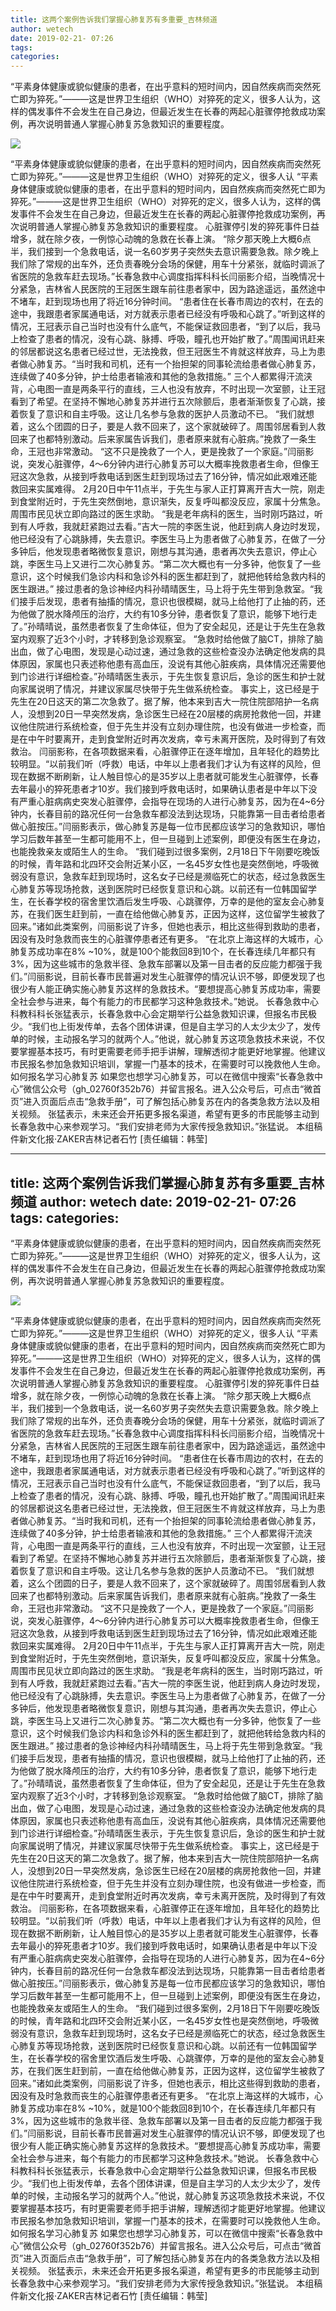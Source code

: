 ```yaml
---
title: 这两个案例告诉我们掌握心肺复苏有多重要_吉林频道
author: wetech
date: 2019-02-21- 07:26
tags: 
categories: 
---
```

“平素身体健康或貌似健康的患者，在出乎意料的短时间内，因自然疾病而突然死亡即为猝死。”———这是世界卫生组织（WHO）对猝死的定义，很多人认为，这样的偶发事件不会发生在自己身边，但最近发生在长春的两起心脏骤停抢救成功案例，再次说明普通人掌握心肺复苏急救知识的重要程度。
<!-- more -->
                
<img align="center" border="0" src="http://p2.ifengimg.com/a/2016/0810/204c433878d5cf9size1_w16_h16.png" />
                
            
“平素身体健康或貌似健康的患者，在出乎意料的短时间内，因自然疾病而突然死亡即为猝死。”———这是世界卫生组织（WHO）对猝死的定义，很多人认
“平素身体健康或貌似健康的患者，在出乎意料的短时间内，因自然疾病而突然死亡即为猝死。”———这是世界卫生组织（WHO）对猝死的定义，很多人认为，这样的偶发事件不会发生在自己身边，但最近发生在长春的两起心脏骤停抢救成功案例，再次说明普通人掌握心肺复苏急救知识的重要程度。
心脏骤停引发的猝死事件日益增多，就在除夕夜，一例惊心动魄的急救在长春上演。
“除夕那天晚上大概6点半，我们接到一个急救电话，说一名60岁男子突然失去意识需要急救。除夕晚上我们除了常规的出车外，还负责春晚分会场的保健，用车十分紧张，就临时调派了省医院的急救车赶去现场。”长春急救中心调度指挥科科长闫丽影介绍，当晚情况十分紧急，吉林省人民医院的王冠医生跟车前往患者家中，因为路途遥远，虽然途中不堵车，赶到现场也用了将近16分钟时间。
“患者住在长春市周边的农村，在去的途中，我跟患者家属通电话，对方就表示患者已经没有呼吸和心跳了。”听到这样的情况，王冠表示自己当时也没有什么底气，不能保证救回患者，“到了以后，我马上检查了患者的情况，没有心跳、脉搏、呼吸，瞳孔也开始扩散了。”周围闻讯赶来的邻居都说这名患者已经过世，无法挽救，但王冠医生不肯就这样放弃，马上为患者做心肺复苏。“当时我和司机，还有一个抬担架的同事轮流给患者做心肺复苏，连续做了40多分钟，护士给患者输液和其他的急救措施。”
三个人都累得汗流浃背，心电图一直是两条平行的直线，三人也没有放弃，不时出现一次室颤，让王冠看到了希望。在坚持不懈地心肺复苏并进行五次除颤后，患者渐渐恢复了心跳，接着恢复了意识和自主呼吸。这让几名参与急救的医护人员激动不已。
“我们就想着，这么个团圆的日子，要是人救不回来了，这个家就破碎了。周围邻居看到人救回来了也都特别激动。后来家属告诉我们，患者原来就有心脏病。”挽救了一条生命，王冠也非常激动。
“这不只是挽救了一个人，更是挽救了一个家庭。”闫丽影说，突发心脏骤停，4～6分钟内进行心肺复苏可以大概率挽救患者生命，但像王冠这次急救，从接到呼救电话到医生赶到现场过去了16分钟，情况如此艰难还能救回来实属难得。
2月20日中午11点半，于先生与家人正打算离开吉大一院，刚走到食堂附近时，于先生突然倒地，意识渐失，反复呼叫都没反应，家属十分焦急。周围市民见状立即向路过的医生求助。
“我是老年病科的医生，当时刚巧路过，听到有人呼救，我就赶紧跑过去看。”吉大一院的李医生说，他赶到病人身边时发现，他已经没有了心跳脉搏，失去意识。李医生马上为患者做了心肺复苏，在做了一分多钟后，他发现患者略微恢复意识，刚想与其沟通，患者再次失去意识，停止心跳，李医生马上又进行二次心肺复苏。“第二次大概也有一分多钟，他恢复了一些意识，这个时候我们急诊内科和急诊外科的医生都赶到了，就把他转给急救内科的医生跟进。”
接过患者的急诊神经内科孙晴晴医生，马上将于先生带到急救室。“我们接手后发现，患者有抽搐的情况，意识也很模糊，就马上给他打了止抽的药，还为他做了脱水降颅压的治疗，大约有10多分钟，患者恢复了意识，能够下地行走了。”孙晴晴说，虽然患者恢复了生命体征，但为了安全起见，还是让于先生在急救室内观察了近3个小时，才转移到急诊观察室。
“急救时给他做了脑CT，排除了脑出血，做了心电图，发现是心动过速，通过急救的这些检查没办法确定他发病的具体原因，家属也只表述称他患有高血压，没说有其他心脏疾病，具体情况还需要他到门诊进行详细检查。”孙晴晴医生表示，于先生恢复意识后，急诊的医生和护士就向家属说明了情况，并建议家属尽快带于先生做系统检查。
事实上，这已经是于先生在20日这天的第二次急救了。据了解，他本来到吉大一院住院部陪护一名病人，没想到20日一早突然发病，急诊医生已经在20层楼的病房抢救他一回，并建议他住院进行系统检查，但于先生并没有立刻办理住院，也没有做进一步检查，而是在中午时要离开，走到食堂附近时再次发病，幸亏未离开医院，及时得到了有效救治。
闫丽影称，在各项数据来看，心脏骤停正在逐年增加，且年轻化的趋势比较明显。“以前我们听（呼救）电话，中年以上患者我们才认为有这样的风险，但现在数据不断刷新，让人触目惊心的是35岁以上患者就可能发生心脏骤停，长春去年最小的猝死患者才10岁。我们接到呼救电话时，如果确认患者是中年以下没有严重心脏病病史突发心脏骤停，会指导在现场的人进行心肺复苏，因为在4~6分钟内，长春目前的路况任何一台急救车都没法到达现场，只能靠第一目击者给患者做心脏按压。”闫丽影表示，做心肺复苏是每一位市民都应该学习的急救知识，哪怕学习后数年甚至一生都可能用不上，但一旦碰到上述案例，即便没有医生在身边，也能挽救亲友或陌生人的生命。
“我们碰到过很多案例，2月18日下午刚要吃晚饭的时候，青年路和北四环交会附近某小区，一名45岁女性也是突然倒地，呼吸微弱没有意识，急救车赶到现场时，这名女子已经是濒临死亡的状态，经过急救医生心肺复苏等现场抢救，送到医院时已经恢复意识和心跳。以前还有一位韩国留学生，在长春学校的宿舍里饮酒后发生呼吸、心跳骤停，万幸的是他的室友会心肺复苏，在我们医生赶到前，一直在给他做心肺复苏，正因为这样，这位留学生被救了回来。”诸如此类案例，闫丽影说了许多，但她也表示，相比这些得到救助的患者，因没有及时急救而丧生的心脏骤停患者还有更多。
“在北京上海这样的大城市，心肺复苏成功率在8% ~10%，就是100个能救回8到10个，在长春连续几年都只有3%，因为这些城市的急救半径、急救车部署以及第一目击者的反应能力都强于我们。”闫丽影说，目前长春市民普遍对发生心脏骤停的情况认识不够，即便发现了也很少有人能正确实施心肺复苏这样的急救技术。“要想提高心肺复苏成功率，需要全社会参与进来，每个有能力的市民都学习这种急救技术。”她说。
长春急救中心科教科科长张猛表示，长春急救中心会定期举行公益急救知识课，但报名市民极少。“我们也上街发传单，去各个团体讲课，但是自主学习的人太少太少了，发传单的时候，主动报名学习的就两个人。”他说，就心肺复苏这项急救技术来说，不仅要掌握基本技巧，有时更需要老师手把手讲解，理解透彻才能更好地掌握。他建议市民报名参加急救知识培训，掌握一门基本的技术，在需要时可以挽救他人生命。
如何报名学习心肺复苏
如果您也想学习心肺复苏，可以在微信中搜索“长春急救中心”微信公众号（gh_02760f352b76）并留言报名。进入公众号后，可点击“微首页”进入页面后点击“急救手册”，可了解包括心肺复苏在内的各类急救方法以及相关视频。
张猛表示，未来还会开拓更多报名渠道，希望有更多的市民能够主动到长春急救中心来参观学习。“我们安排老师为大家传授急救知识。”张猛说。
本组稿件新文化报·ZAKER吉林记者石竹
[责任编辑：韩莹]
            
---
title: 这两个案例告诉我们掌握心肺复苏有多重要_吉林频道
author: wetech
date: 2019-02-21- 07:26
tags: 
categories: 
---
“平素身体健康或貌似健康的患者，在出乎意料的短时间内，因自然疾病而突然死亡即为猝死。”———这是世界卫生组织（WHO）对猝死的定义，很多人认为，这样的偶发事件不会发生在自己身边，但最近发生在长春的两起心脏骤停抢救成功案例，再次说明普通人掌握心肺复苏急救知识的重要程度。
<!-- more -->
                
<img align="center" border="0" src="http://p2.ifengimg.com/a/2016/0810/204c433878d5cf9size1_w16_h16.png" />
                
            
“平素身体健康或貌似健康的患者，在出乎意料的短时间内，因自然疾病而突然死亡即为猝死。”———这是世界卫生组织（WHO）对猝死的定义，很多人认
“平素身体健康或貌似健康的患者，在出乎意料的短时间内，因自然疾病而突然死亡即为猝死。”———这是世界卫生组织（WHO）对猝死的定义，很多人认为，这样的偶发事件不会发生在自己身边，但最近发生在长春的两起心脏骤停抢救成功案例，再次说明普通人掌握心肺复苏急救知识的重要程度。
心脏骤停引发的猝死事件日益增多，就在除夕夜，一例惊心动魄的急救在长春上演。
“除夕那天晚上大概6点半，我们接到一个急救电话，说一名60岁男子突然失去意识需要急救。除夕晚上我们除了常规的出车外，还负责春晚分会场的保健，用车十分紧张，就临时调派了省医院的急救车赶去现场。”长春急救中心调度指挥科科长闫丽影介绍，当晚情况十分紧急，吉林省人民医院的王冠医生跟车前往患者家中，因为路途遥远，虽然途中不堵车，赶到现场也用了将近16分钟时间。
“患者住在长春市周边的农村，在去的途中，我跟患者家属通电话，对方就表示患者已经没有呼吸和心跳了。”听到这样的情况，王冠表示自己当时也没有什么底气，不能保证救回患者，“到了以后，我马上检查了患者的情况，没有心跳、脉搏、呼吸，瞳孔也开始扩散了。”周围闻讯赶来的邻居都说这名患者已经过世，无法挽救，但王冠医生不肯就这样放弃，马上为患者做心肺复苏。“当时我和司机，还有一个抬担架的同事轮流给患者做心肺复苏，连续做了40多分钟，护士给患者输液和其他的急救措施。”
三个人都累得汗流浃背，心电图一直是两条平行的直线，三人也没有放弃，不时出现一次室颤，让王冠看到了希望。在坚持不懈地心肺复苏并进行五次除颤后，患者渐渐恢复了心跳，接着恢复了意识和自主呼吸。这让几名参与急救的医护人员激动不已。
“我们就想着，这么个团圆的日子，要是人救不回来了，这个家就破碎了。周围邻居看到人救回来了也都特别激动。后来家属告诉我们，患者原来就有心脏病。”挽救了一条生命，王冠也非常激动。
“这不只是挽救了一个人，更是挽救了一个家庭。”闫丽影说，突发心脏骤停，4～6分钟内进行心肺复苏可以大概率挽救患者生命，但像王冠这次急救，从接到呼救电话到医生赶到现场过去了16分钟，情况如此艰难还能救回来实属难得。
2月20日中午11点半，于先生与家人正打算离开吉大一院，刚走到食堂附近时，于先生突然倒地，意识渐失，反复呼叫都没反应，家属十分焦急。周围市民见状立即向路过的医生求助。
“我是老年病科的医生，当时刚巧路过，听到有人呼救，我就赶紧跑过去看。”吉大一院的李医生说，他赶到病人身边时发现，他已经没有了心跳脉搏，失去意识。李医生马上为患者做了心肺复苏，在做了一分多钟后，他发现患者略微恢复意识，刚想与其沟通，患者再次失去意识，停止心跳，李医生马上又进行二次心肺复苏。“第二次大概也有一分多钟，他恢复了一些意识，这个时候我们急诊内科和急诊外科的医生都赶到了，就把他转给急救内科的医生跟进。”
接过患者的急诊神经内科孙晴晴医生，马上将于先生带到急救室。“我们接手后发现，患者有抽搐的情况，意识也很模糊，就马上给他打了止抽的药，还为他做了脱水降颅压的治疗，大约有10多分钟，患者恢复了意识，能够下地行走了。”孙晴晴说，虽然患者恢复了生命体征，但为了安全起见，还是让于先生在急救室内观察了近3个小时，才转移到急诊观察室。
“急救时给他做了脑CT，排除了脑出血，做了心电图，发现是心动过速，通过急救的这些检查没办法确定他发病的具体原因，家属也只表述称他患有高血压，没说有其他心脏疾病，具体情况还需要他到门诊进行详细检查。”孙晴晴医生表示，于先生恢复意识后，急诊的医生和护士就向家属说明了情况，并建议家属尽快带于先生做系统检查。
事实上，这已经是于先生在20日这天的第二次急救了。据了解，他本来到吉大一院住院部陪护一名病人，没想到20日一早突然发病，急诊医生已经在20层楼的病房抢救他一回，并建议他住院进行系统检查，但于先生并没有立刻办理住院，也没有做进一步检查，而是在中午时要离开，走到食堂附近时再次发病，幸亏未离开医院，及时得到了有效救治。
闫丽影称，在各项数据来看，心脏骤停正在逐年增加，且年轻化的趋势比较明显。“以前我们听（呼救）电话，中年以上患者我们才认为有这样的风险，但现在数据不断刷新，让人触目惊心的是35岁以上患者就可能发生心脏骤停，长春去年最小的猝死患者才10岁。我们接到呼救电话时，如果确认患者是中年以下没有严重心脏病病史突发心脏骤停，会指导在现场的人进行心肺复苏，因为在4~6分钟内，长春目前的路况任何一台急救车都没法到达现场，只能靠第一目击者给患者做心脏按压。”闫丽影表示，做心肺复苏是每一位市民都应该学习的急救知识，哪怕学习后数年甚至一生都可能用不上，但一旦碰到上述案例，即便没有医生在身边，也能挽救亲友或陌生人的生命。
“我们碰到过很多案例，2月18日下午刚要吃晚饭的时候，青年路和北四环交会附近某小区，一名45岁女性也是突然倒地，呼吸微弱没有意识，急救车赶到现场时，这名女子已经是濒临死亡的状态，经过急救医生心肺复苏等现场抢救，送到医院时已经恢复意识和心跳。以前还有一位韩国留学生，在长春学校的宿舍里饮酒后发生呼吸、心跳骤停，万幸的是他的室友会心肺复苏，在我们医生赶到前，一直在给他做心肺复苏，正因为这样，这位留学生被救了回来。”诸如此类案例，闫丽影说了许多，但她也表示，相比这些得到救助的患者，因没有及时急救而丧生的心脏骤停患者还有更多。
“在北京上海这样的大城市，心肺复苏成功率在8% ~10%，就是100个能救回8到10个，在长春连续几年都只有3%，因为这些城市的急救半径、急救车部署以及第一目击者的反应能力都强于我们。”闫丽影说，目前长春市民普遍对发生心脏骤停的情况认识不够，即便发现了也很少有人能正确实施心肺复苏这样的急救技术。“要想提高心肺复苏成功率，需要全社会参与进来，每个有能力的市民都学习这种急救技术。”她说。
长春急救中心科教科科长张猛表示，长春急救中心会定期举行公益急救知识课，但报名市民极少。“我们也上街发传单，去各个团体讲课，但是自主学习的人太少太少了，发传单的时候，主动报名学习的就两个人。”他说，就心肺复苏这项急救技术来说，不仅要掌握基本技巧，有时更需要老师手把手讲解，理解透彻才能更好地掌握。他建议市民报名参加急救知识培训，掌握一门基本的技术，在需要时可以挽救他人生命。
如何报名学习心肺复苏
如果您也想学习心肺复苏，可以在微信中搜索“长春急救中心”微信公众号（gh_02760f352b76）并留言报名。进入公众号后，可点击“微首页”进入页面后点击“急救手册”，可了解包括心肺复苏在内的各类急救方法以及相关视频。
张猛表示，未来还会开拓更多报名渠道，希望有更多的市民能够主动到长春急救中心来参观学习。“我们安排老师为大家传授急救知识。”张猛说。
本组稿件新文化报·ZAKER吉林记者石竹
[责任编辑：韩莹]
            
